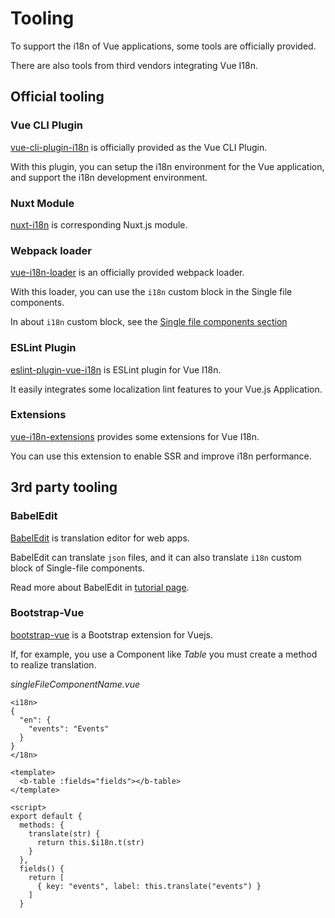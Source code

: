 # Tooling

To support the i18n of Vue applications, some tools are officially provided.

There are also tools from third vendors integrating Vue I18n.

## Official tooling

### Vue CLI Plugin

[vue-cli-plugin-i18n](https://github.com/kazupon/vue-cli-plugin-i18n) is officially provided as the Vue CLI Plugin.

With this plugin, you can setup the i18n environment for the Vue application, and support the i18n development environment.

### Nuxt Module

[nuxt-i18n](https://github.com/nuxt-community/nuxt-i18n/) is corresponding Nuxt.js module. 

### Webpack loader

[vue-i18n-loader](https://github.com/kazupon/vue-i18n-loader) is an officially provided webpack loader.

With this loader, you can use the `i18n` custom block in the Single file components.

In about `i18n` custom block, see the [Single file components section](./sfc.md)

### ESLint Plugin

[eslint-plugin-vue-i18n](https://kazupon.github.io/eslint-plugin-vue-i18n/) is ESLint plugin for Vue I18n.

It easily integrates some localization lint features to your Vue.js Application.

### Extensions

[vue-i18n-extensions](https://github.com/kazupon/vue-i18n-extensions) provides some extensions for Vue I18n.

You can use this extension to enable SSR and improve i18n performance.

## 3rd party tooling

### BabelEdit

[BabelEdit](https://www.codeandweb.com/babeledit) is translation editor for web apps.

BabelEdit can translate `json` files, and it can also translate `i18n` custom block of Single-file components.

Read more about BabelEdit in [tutorial page](https://www.codeandweb.com/babeledit/tutorials/how-to-translate-your-vue-app-with-vue-i18n).

### Bootstrap-Vue

[bootstrap-vue](https://bootstrap-vue.org) is a Bootstrap extension for Vuejs.

If, for example, you use a Component like *Table* you must create a method to realize translation.

*singleFileComponentName.vue*

    <i18n>
    {
      "en": {
        "events": "Events"
      }
    }
    </18n>

    <template>
      <b-table :fields="fields"></b-table>
    </template>
    
    <script>
    export default {
      methods: {
        translate(str) {
          return this.$i18n.t(str)
        }
      },
      fields() {
        return [
          { key: "events", label: this.translate("events") }
        ]
      }
        
    
